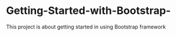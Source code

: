# Getting-Started-with-Bootstrap-
This project is about getting started in using Bootstrap framework 
